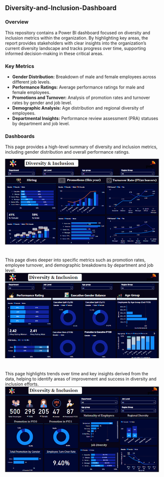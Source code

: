 ## Diversity-and-Inclusion-Dashboard
### Overview
This repository contains a Power BI dashboard focused on diversity and inclusion metrics within the organization. By highlighting key areas, the report provides stakeholders with clear insights into the organization’s current diversity landscape and tracks progress over time, supporting informed decision-making in these critical areas.
### Key Metrics
- **Gender Distribution:** Breakdown of male and female employees across different job levels.
- **Performance Ratings:** Average performance ratings for male and female employees.
- **Promotions and Turnover:** Analysis of promotion rates and turnover rates by gender and job level.
- **Demographic Analysis:** Age distribution and regional diversity of employees.
- **Departmental Insights:** Performance review assessment (PRA) statuses by department and job level.

### Dashboards
This page provides a high-level summary of diversity and inclusion metrics, including gender distribution and overall performance ratings.

![Logo](./Images/Page1.png)
#
This page dives deeper into specific metrics such as promotion rates, employee turnover, and demographic breakdowns by department and job level.
![Logo](./Images/Page2.png)
#
This page highlights trends over time and key insights derived from the data, helping to identify areas of improvement and success in diversity and inclusion efforts.
![Logo](./Images/Page3.png)

